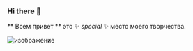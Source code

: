 ### Hi there 👋


** Всем привет ** это ✨ _special_ ✨ место моего творчества.

![изображение](https://user-images.githubusercontent.com/65467062/186756737-c40549c2-3fb6-444d-bc0b-0341c01d7040.png)
